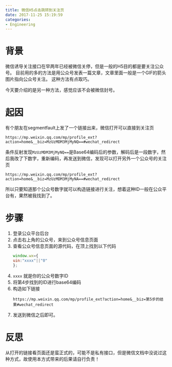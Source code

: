 ```yaml
---
title: 微信H5点击跳转到关注页
date: 2017-11-25 15:19:59
categories:
- Engineering
---
```

# 背景
微信诱导关注接口在早两年已经被微信关停，但是一般的H5目的都是要关注公众号。
目前用的多的方法是用公众号发表一篇文章，文章里面一般是一个GIF的箭头图片指向公众号关注。
这种方法有点取巧。

今天要介绍的是另一种方法，感觉应该不会被微信封号。
# 起因
有个朋友在segmentfault上发了一个链接出来，微信打开可以直接到关注页
```
https://mp.weixin.qq.com/mp/profile_ext?action=home&__biz=MzUzMDM3MjMyNQ==#wechat_redirect
```
条件反射发现`MzUzMDM3MjMyNQ==`是Base64编码后的参数，解码后是一段数字，然后我改了下数字，重新编码，再发送到微信，发现可以打开另外一个公众号的关注页
```
https://mp.weixin.qq.com/mp/profile_ext?action=home&__biz=MzUzMDM3MjMyNA==#wechat_redirect
```
所以只要知道那个公众号数字就可以构造链接进行关注，想着这种ID一般在公众平台有，果然被我找到了。

# 步骤
1. 登录公众平台后台
2. 点击右上角的公众号，来到公众号信息页面
3. 查看公众号信息页面的源代码，在顶上找到以下代码
    ```javascript
    window.wx={
    uin:"xxxx"||"0"
    };
    ```
4. `xxxx` 就是你的公众号数字ID
5. 将第4步找到的ID进行base64编码
6. 构造如下链接
    ```
    https://mp.weixin.qq.com/mp/profile_ext?action=home&__biz=第5步的结果#wechat_redirect
    ```
7. 发送到微信之后即可。

# 反思
从打开的链接看页面还是蛮正式的，可能不是私有接口，但是微信文档中没说过这种方式，故使用本方式带来的后果请自行负责！
